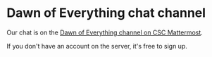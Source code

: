 # Dawn of Everything chat channel

Our chat is on the [Dawn of Everything channel on CSC Mattermost](https://chat.collectivesensecommons.org/agora/channels/dawn-of-everything).

If you don't have an account on the server, it's free to sign up.
